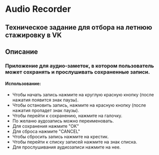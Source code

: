 # Audio Recorder

## Техническое задание для отбора на летнюю стажировку в VK

## Описание

### Приложение для аудио-заметок, в котором пользователь может сохранять и прослушивать сохраненные записи.

#### Использование:
- Чтобы начать запись нажмите на круглую красную кнопку (после нажатия появится знак паузы).
- Чтобы остановить запись, нажмите на красную кнопку (после нажатия пропадет знак паузы).
- Чтобы перейти к сохранению, нажмите на галочку.
- По желаню аудозапись можно переименовать.
- Для сохранения нажмите "OK"
- Для сброса нажмите "CANCEL"
- Чтобы сбросить запись нажмите на крестик.
- Чтобы перейти к списку записей нажмите на знак списка.
- Для прослушивания аудиозаписи нажмите на нее.
